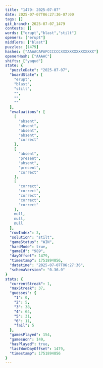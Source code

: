 ```yaml
---
title: "1479: 2025-07-07"
date: 2025-07-07T06:27:36-07:00
tags: []
git_branch: 2025-07-07_1479
contests: []
words: ["erupt","blast","stilt"]
openers: ["erupt"]
middlers: ["blast"]
puzzles: [1479]
hashes: ["AAAACAPAPCCCCCCXXXXXXXXXXXXXXX"]
openerHash: ["AAAAC"]
shifts: ["yaqud"]
state: {
  "puzzleDate": "2025-07-07",
  "boardState": [
    "erupt",
    "blast",
    "stilt",
    "",
    "",
    ""
  ],
  "evaluations": [
    [
      "absent",
      "absent",
      "absent",
      "absent",
      "correct"
    ],
    [
      "absent",
      "present",
      "absent",
      "present",
      "correct"
    ],
    [
      "correct",
      "correct",
      "correct",
      "correct",
      "correct"
    ],
    null,
    null,
    null
  ],
  "rowIndex": 3,
  "solution": "stilt",
  "gameStatus": "WIN",
  "hardMode": true,
  "gameId": "989",
  "dayOffset": 1479,
  "timestamp": 1751894856,
  "datetime": "2025-07-07T06:27:36",
  "schemaVersion": "0.36.0"
}
stats: {
  "currentStreak": 1,
  "maxStreak": 37,
  "guesses": {
    "1": 0,
    "2": 5,
    "3": 38,
    "4": 64,
    "5": 31,
    "6": 11,
    "fail": 5
  },
  "gamesPlayed": 154,
  "gamesWon": 149,
  "hasPlayed": true,
  "lastWonDayOffset": 1479,
  "timestamp": 1751894856
}
---
```

<!-- more -->
